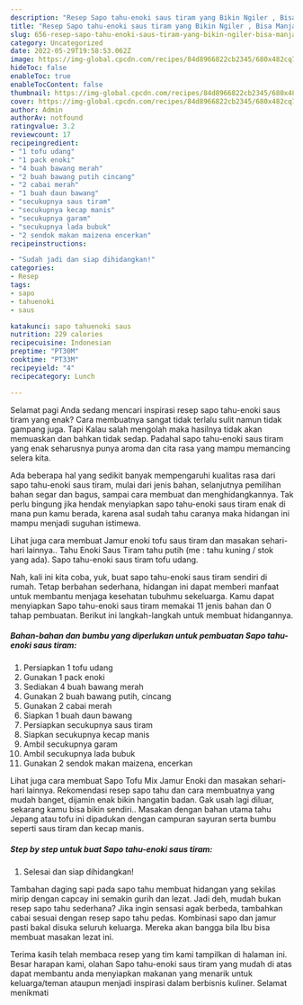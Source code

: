 ```yaml
---
description: "Resep Sapo tahu-enoki saus tiram yang Bikin Ngiler , Bisa Manjain Lidah"
title: "Resep Sapo tahu-enoki saus tiram yang Bikin Ngiler , Bisa Manjain Lidah"
slug: 656-resep-sapo-tahu-enoki-saus-tiram-yang-bikin-ngiler-bisa-manjain-lidah
category: Uncategorized
date: 2022-05-29T19:58:53.062Z
image: https://img-global.cpcdn.com/recipes/84d8966822cb2345/680x482cq70/sapo-tahu-enoki-saus-tiram-foto-resep-utama.jpg
hideToc: false
enableToc: true
enableTocContent: false
thumbnail: https://img-global.cpcdn.com/recipes/84d8966822cb2345/680x482cq70/sapo-tahu-enoki-saus-tiram-foto-resep-utama.jpg
cover: https://img-global.cpcdn.com/recipes/84d8966822cb2345/680x482cq70/sapo-tahu-enoki-saus-tiram-foto-resep-utama.jpg
author: Admin
authorAv: notfound
ratingvalue: 3.2
reviewcount: 17
recipeingredient:
- "1 tofu udang"
- "1 pack enoki"
- "4 buah bawang merah"
- "2 buah bawang putih cincang"
- "2 cabai merah"
- "1 buah daun bawang"
- "secukupnya saus tiram"
- "secukupnya kecap manis"
- "secukupnya garam"
- "secukupnya lada bubuk"
- "2 sendok makan maizena encerkan"
recipeinstructions:

- "Sudah jadi dan siap dihidangkan!"
categories:
- Resep
tags:
- sapo
- tahuenoki
- saus

katakunci: sapo tahuenoki saus 
nutrition: 229 calories
recipecuisine: Indonesian
preptime: "PT30M"
cooktime: "PT33M"
recipeyield: "4"
recipecategory: Lunch

---
```



Selamat pagi Anda sedang mencari inspirasi resep sapo tahu-enoki saus tiram yang enak? Cara membuatnya sangat tidak terlalu sulit namun tidak gampang juga. Tapi Kalau salah mengolah maka hasilnya tidak akan memuaskan dan bahkan tidak sedap. Padahal sapo tahu-enoki saus tiram yang enak seharusnya punya aroma dan cita rasa yang mampu memancing selera kita.


Ada beberapa hal yang sedikit banyak mempengaruhi kualitas rasa dari sapo tahu-enoki saus tiram, mulai dari jenis bahan, selanjutnya pemilihan bahan segar dan bagus, sampai cara membuat dan menghidangkannya. Tak perlu bingung jika hendak menyiapkan sapo tahu-enoki saus tiram enak di mana pun kamu berada, karena asal sudah tahu caranya maka hidangan ini mampu menjadi suguhan istimewa.

Lihat juga cara membuat Jamur enoki tofu saus tiram dan masakan sehari-hari lainnya.. Tahu Enoki Saus Tiram tahu putih (me : tahu kuning / stok yang ada). Sapo tahu-enoki saus tiram tofu udang.


Nah, kali ini kita coba, yuk, buat sapo tahu-enoki saus tiram sendiri di rumah. Tetap berbahan sederhana, hidangan ini dapat memberi manfaat untuk membantu menjaga kesehatan tubuhmu sekeluarga. Kamu dapat menyiapkan Sapo tahu-enoki saus tiram memakai 11 jenis bahan dan 0 tahap pembuatan. Berikut ini langkah-langkah untuk membuat hidangannya.

<!--inarticleads1-->

##### Bahan-bahan dan bumbu yang diperlukan untuk pembuatan Sapo tahu-enoki saus tiram:

1. Persiapkan 1 tofu udang
1. Gunakan 1 pack enoki
1. Sediakan 4 buah bawang merah
1. Gunakan 2 buah bawang putih, cincang
1. Gunakan 2 cabai merah
1. Siapkan 1 buah daun bawang
1. Persiapkan secukupnya saus tiram
1. Siapkan secukupnya kecap manis
1. Ambil secukupnya garam
1. Ambil secukupnya lada bubuk
1. Gunakan 2 sendok makan maizena, encerkan


Lihat juga cara membuat Sapo Tofu Mix Jamur Enoki dan masakan sehari-hari lainnya. Rekomendasi resep sapo tahu dan cara membuatnya yang mudah banget, dijamin enak bikin hangatin badan. Gak usah lagi diluar, sekarang kamu bisa bikin sendiri.. Masakan dengan bahan utama tahu Jepang atau tofu ini dipadukan dengan campuran sayuran serta bumbu seperti saus tiram dan kecap manis. 

<!--inarticleads2-->

##### Step by step untuk buat Sapo tahu-enoki saus tiram:


1. Selesai dan siap dihidangkan!

Tambahan daging sapi pada sapo tahu membuat hidangan yang sekilas mirip dengan capcay ini semakin gurih dan lezat. Jadi deh, mudah bukan resep sapo tahu sederhana? Jika ingin sensasi agak berbeda, tambahkan cabai sesuai dengan resep sapo tahu pedas. Kombinasi sapo dan jamur pasti bakal disuka seluruh keluarga. Mereka akan bangga bila Ibu bisa membuat masakan lezat ini. 

Terima kasih telah membaca resep yang tim kami tampilkan di halaman ini. Besar harapan kami, olahan Sapo tahu-enoki saus tiram yang mudah di atas dapat membantu anda menyiapkan makanan yang menarik untuk keluarga/teman ataupun menjadi inspirasi dalam berbisnis kuliner. Selamat menikmati
